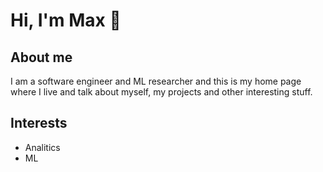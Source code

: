 # Hi, I'm Max 🤘

## About me
I am a software engineer and ML researcher and this is my home page where I live and talk about myself, my projects and other interesting stuff. 

## Interests
- Analitics
- ML
